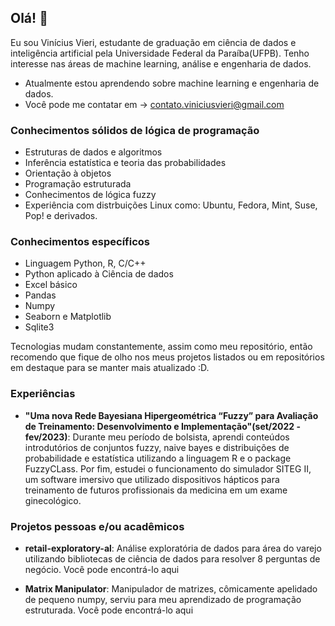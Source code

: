 ## Olá! 🖖

Eu sou Vinícius Vieri, estudante de graduação em ciência de dados e inteligência artificial pela Universidade Federal da Paraíba(UFPB). Tenho interesse nas áreas de machine learning, análise e engenharia de dados.

- Atualmente estou aprendendo sobre machine learning e engenharia de dados.
- Você pode me contatar em -> contato.viniciusvieri@gmail.com

### Conhecimentos sólidos de lógica de programação 

- Estruturas de dados e algoritmos
- Inferência estatística e teoria das probabilidades
- Orientação à objetos
- Programação estruturada
- Conhecimentos de lógica fuzzy
- Experiência com distrbuições Linux como: Ubuntu, Fedora, Mint, Suse, Pop! e derivados.

### Conhecimentos específicos

- Linguagem Python, R, C/C++ 
- Python aplicado à Ciência de dados
- Excel básico
- Pandas
- Numpy
- Seaborn e Matplotlib
- Sqlite3

Tecnologias mudam constantemente, assim como meu repositório, então recomendo que fique de olho nos meus projetos listados ou em repositórios em destaque para se manter mais atualizado :D.

### Experiências

- **"Uma nova Rede Bayesiana Hipergeométrica “Fuzzy” para Avaliação de Treinamento: Desenvolvimento e Implementação"(set/2022 - fev/2023)**: Durante meu período de bolsista, aprendi conteúdos introdutórios de conjuntos fuzzy, naive bayes e distribuições de probabilidade e estatística utilizando a linguagem R e o package FuzzyCLass. Por fim, estudei o funcionamento do simulador SITEG II, um software imersivo que utilizado dispositivos hápticos para treinamento de futuros profissionais da medicina em um exame ginecológico.

### Projetos pessoas e/ou acadêmicos

- **retail-exploratory-al**: Análise exploratória de dados para área do varejo utilizando bibliotecas de ciência de dados para resolver 8 perguntas de negócio. Você pode encontrá-lo aqui

- **Matrix Manipulator**: Manipulador de matrizes, cômicamente apelidado de pequeno numpy, serviu para meu aprendizado de programação estruturada. Você pode encontrá-lo aqui

